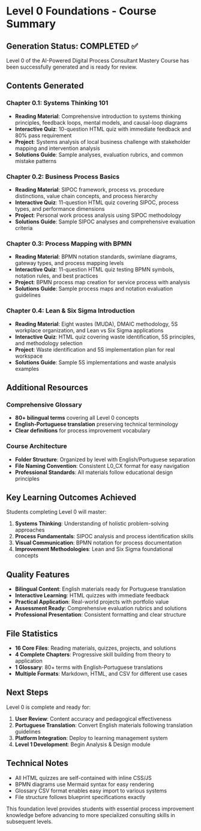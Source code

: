 # Level 0 Foundations - Course Summary

## Generation Status: COMPLETED ✅

Level 0 of the AI-Powered Digital Process Consultant Mastery Course has been successfully generated and is ready for review.

## Contents Generated

### Chapter 0.1: Systems Thinking 101
- **Reading Material**: Comprehensive introduction to systems thinking principles, feedback loops, mental models, and causal-loop diagrams
- **Interactive Quiz**: 10-question HTML quiz with immediate feedback and 80% pass requirement
- **Project**: Systems analysis of local business challenge with stakeholder mapping and intervention analysis
- **Solutions Guide**: Sample analyses, evaluation rubrics, and common mistake patterns

### Chapter 0.2: Business Process Basics
- **Reading Material**: SIPOC framework, process vs. procedure distinctions, value chain concepts, and process hierarchy
- **Interactive Quiz**: 11-question HTML quiz covering SIPOC, process types, and performance dimensions
- **Project**: Personal work process analysis using SIPOC methodology
- **Solutions Guide**: Sample SIPOC analyses and comprehensive evaluation criteria

### Chapter 0.3: Process Mapping with BPMN
- **Reading Material**: BPMN notation standards, swimlane diagrams, gateway types, and process mapping levels
- **Interactive Quiz**: 11-question HTML quiz testing BPMN symbols, notation rules, and best practices
- **Project**: BPMN process map creation for service process with analysis
- **Solutions Guide**: Sample process maps and notation evaluation guidelines

### Chapter 0.4: Lean & Six Sigma Introduction
- **Reading Material**: Eight wastes (MUDA), DMAIC methodology, 5S workplace organization, and Lean vs Six Sigma applications
- **Interactive Quiz**: HTML quiz covering waste identification, 5S principles, and methodology selection
- **Project**: Waste identification and 5S implementation plan for real workspace
- **Solutions Guide**: Sample 5S implementations and waste analysis examples

## Additional Resources

### Comprehensive Glossary
- **80+ bilingual terms** covering all Level 0 concepts
- **English-Portuguese translation** preserving technical terminology
- **Clear definitions** for process improvement vocabulary

### Course Architecture
- **Folder Structure**: Organized by level with English/Portuguese separation
- **File Naming Convention**: Consistent L0_CX format for easy navigation
- **Professional Standards**: All materials follow educational design principles

## Key Learning Outcomes Achieved

Students completing Level 0 will master:

1. **Systems Thinking**: Understanding of holistic problem-solving approaches
2. **Process Fundamentals**: SIPOC analysis and process identification skills
3. **Visual Communication**: BPMN notation for process documentation
4. **Improvement Methodologies**: Lean and Six Sigma foundational concepts

## Quality Features

- **Bilingual Content**: English materials ready for Portuguese translation
- **Interactive Learning**: HTML quizzes with immediate feedback
- **Practical Application**: Real-world projects with portfolio value
- **Assessment Ready**: Comprehensive evaluation rubrics and solutions
- **Professional Presentation**: Consistent formatting and clear structure

## File Statistics

- **16 Core Files**: Reading materials, quizzes, projects, and solutions
- **4 Complete Chapters**: Progressive skill building from theory to application
- **1 Glossary**: 80+ terms with English-Portuguese translations
- **Multiple Formats**: Markdown, HTML, and CSV for different use cases

## Next Steps

Level 0 is complete and ready for:
1. **User Review**: Content accuracy and pedagogical effectiveness
2. **Portuguese Translation**: Convert English materials following translation guidelines
3. **Platform Integration**: Deploy to learning management system
4. **Level 1 Development**: Begin Analysis & Design module

## Technical Notes

- All HTML quizzes are self-contained with inline CSS/JS
- BPMN diagrams use Mermaid syntax for easy rendering
- Glossary CSV format enables easy import to various systems
- File structure follows blueprint specifications exactly

This foundation level provides students with essential process improvement knowledge before advancing to more specialized consulting skills in subsequent levels.
